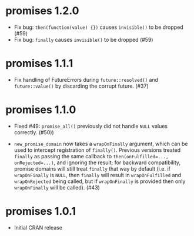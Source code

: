 promises 1.2.0
==============

- Fix bug: `then(function(value) {})` causes `invisible()` to be dropped (#59)
- Fix bug: `finally` causes `invisible()` to be dropped (#59)


promises 1.1.1
==============

* Fix handling of FutureErrors during `future::resolved()` and `future::value()` by discarding the corrupt future. (#37)


promises 1.1.0
==============

* Fixed #49: `promise_all()` previously did not handle `NULL` values correctly. (#50))

* `new_promise_domain` now takes a `wrapOnFinally` argument, which can be used to intercept registration of `finally()`. Previous versions treated `finally` as passing the same callback to `then(onFulfilled=..., onRejected=...)`, and ignoring the result; for backward compatibility, promise domains will still treat `finally` that way by default (i.e. if `wrapOnFinally` is `NULL`, then `finally` will result in `wrapOnFulfilled` and `wrapOnRejected` being called, but if `wrapOnFinally` is provided then only `wrapOnFinally` will be called). (#43)


promises 1.0.1
==============

* Initial CRAN release
